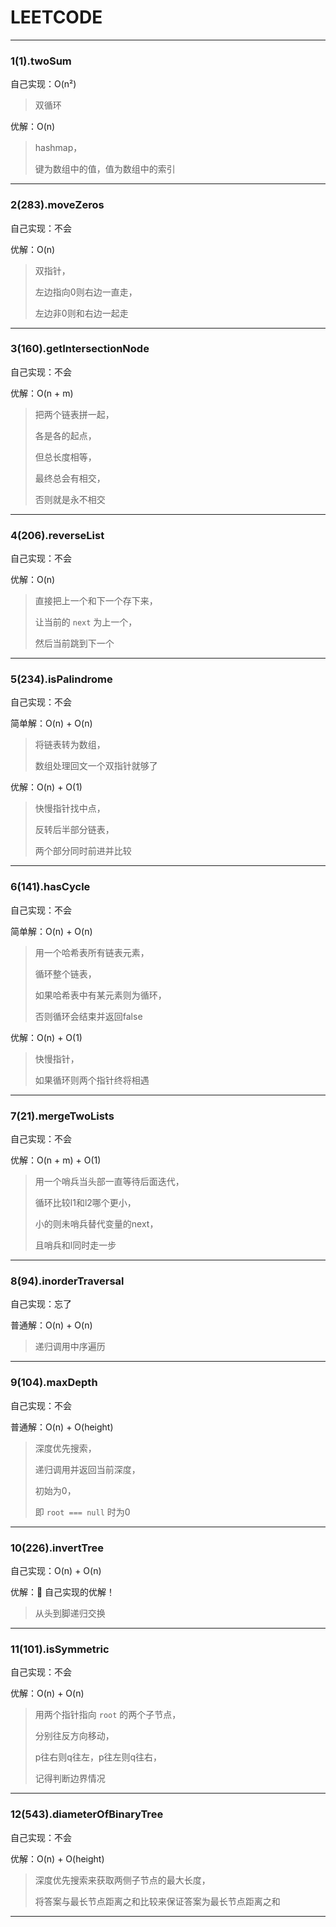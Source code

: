 # LEETCODE

---

### 1(1).twoSum

自己实现：O(n²)

>  双循环

优解：O(n)

> hashmap，
>
> 键为数组中的值，值为数组中的索引

---

### 2(283).moveZeros

自己实现：不会

优解：O(n)

> 双指针，
>
> 左边指向0则右边一直走，
>
> 左边非0则和右边一起走

---

### 3(160).getIntersectionNode

自己实现：不会

优解：O(n + m)

> 把两个链表拼一起，
>
> 各是各的起点，
>
> 但总长度相等，
>
> 最终总会有相交，
>
> 否则就是永不相交

---

### 4(206).reverseList

自己实现：不会

优解：O(n)

> 直接把上一个和下一个存下来，
>
> 让当前的 `next` 为上一个，
>
> 然后当前跳到下一个

---

### 5(234).isPalindrome

自己实现：不会

简单解：O(n) + O(n)

> 将链表转为数组，
>
> 数组处理回文一个双指针就够了

优解：O(n) + O(1)

> 快慢指针找中点，
>
> 反转后半部分链表，
>
> 两个部分同时前进并比较

---

### 6(141).hasCycle

自己实现：不会

简单解：O(n) + O(n)

> 用一个哈希表所有链表元素，
>
> 循环整个链表，
>
> 如果哈希表中有某元素则为循环，
>
> 否则循环会结束并返回false

优解：O(n) + O(1)

> 快慢指针，
>
> 如果循环则两个指针终将相遇

---

### 7(21).mergeTwoLists

自己实现：不会

优解：O(n + m) + O(1)

> 用一个哨兵当头部一直等待后面迭代，
>
> 循环比较l1和l2哪个更小，
>
> 小的则未哨兵替代变量的next，
>
> 且哨兵和l同时走一步

---

### 8(94).inorderTraversal

自己实现：忘了

普通解：O(n) + O(n)

> 递归调用中序遍历

---

### 9(104).maxDepth

自己实现：不会

普通解：O(n) + O(height)

> 深度优先搜索，
>
> 递归调用并返回当前深度，
>
> 初始为0，
>
> 即 `root === null` 时为0

---

### 10(226).invertTree

自己实现：O(n) + O(n)

优解：🎊 自己实现的优解！

> 从头到脚递归交换

---

### 11(101).isSymmetric

自己实现：不会

优解：O(n) + O(n)

> 用两个指针指向 `root` 的两个子节点，
>
> 分别往反方向移动，
>
> p往右则q往左，p往左则q往右，
>
> 记得判断边界情况

---

### 12(543).diameterOfBinaryTree

自己实现：不会

优解：O(n) + O(height)

> 深度优先搜索来获取两侧子节点的最大长度，
>
> 将答案与最长节点距离之和比较来保证答案为最长节点距离之和

---
